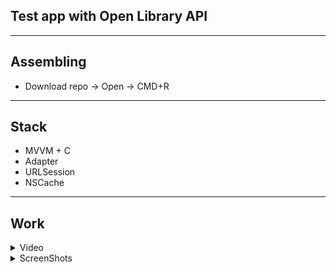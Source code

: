 ## Test app with Open Library API
---
## Assembling
* Download repo -> Open -> CMD+R
---
## Stack
* MVVM + C
* Adapter
* URLSession
* NSCache
---
## Work
<details>
<summary>Video</summary>
  
  https://user-images.githubusercontent.com/114474821/233195156-ce6dee4e-57de-41c1-9a8b-06182fdb6b54.mp4
  
</details>
<details>
<summary>ScreenShots</summary> 
![Screen1](https://user-images.githubusercontent.com/114474821/233196028-e9b36fb6-3d5d-459c-ae68-555cae2d099e.png)
![Screen2](https://user-images.githubusercontent.com/114474821/233196036-8c779905-60b1-4237-83c2-d08f86912579.png)


